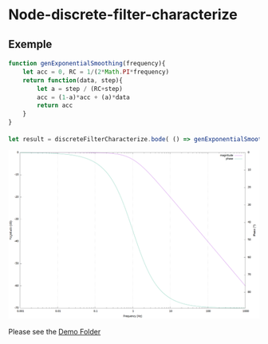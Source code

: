 # Node-discrete-filter-characterize

## Exemple

```js
function genExponentialSmoothing(frequency){
	let acc = 0, RC = 1/(2*Math.PI*frequency)
	return function(data, step){
		let a = step / (RC+step)
		acc = (1-a)*acc + (a)*data
		return acc
	}
}

let result = discreteFilterCharacterize.bode( () => genExponentialSmoothing(1) )
```
![demo/demo_lowpass.js output screeshot](/demo/demo_lowpass.png)



Please see the [Demo Folder](/demo/)


